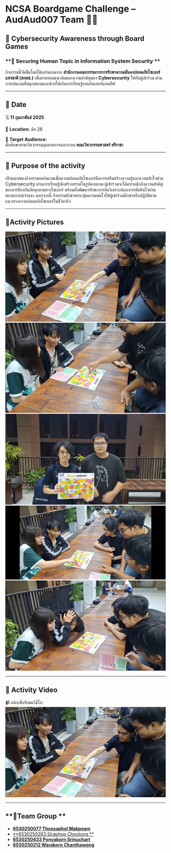 # **NCSA Boardgame Challenge – AudAud007 Team 🥷💥**  

## **🔐 Cybersecurity Awareness through Board Games**  

### **📢 Securing Human Topic in Information System Security **  
กิจกรรมนี้จัดขึ้นโดยใช้บอร์ดเกมจาก **สำนักงานคณะกรรมการการรักษาความมั่นคงปลอดภัยไซเบอร์แห่งชาติ (สกมช.)** เพื่อถ่ายทอดแนวคิดและความสำคัญของ **Cybersecurity** ให้กับผู้เข้าร่วม ผ่านการเล่นเกมที่สนุกสนานและช่วยให้เกิดการเรียนรู้แบบอินเทอร์แอคทีฟ  

---

## **📆 Date**  
🗓 **11 กุมภาพันธ์ 2025**  

📍 **Location:** ตึก 26  

🎯 **Target Audience:**  
นักศึกษาสาขาวิศวกรรมอุตสาหการและระบบ **คณะวิศวกรรมศาสตร์ ศรีราชา**  

---

## **🎲 Purpose of the activity**  
เป้าหมายของกิจกรรมบอร์ดเกมเพื่อความปลอดภัยไซเบอร์คือการเสริมสร้างความรู้และความเข้าใจด้าน Cybersecurity ผ่านการเรียนรู้เชิงสร้างสรรค์ในรูปแบบเกม ผู้เข้าร่วมจะได้ตระหนักถึงความสำคัญของการป้องกันภัยคุกคามทางไซเบอร์ พร้อมทั้งพัฒนาทักษะการคิดวิเคราะห์และการตัดสินใจผ่านสถานการณ์จำลอง นอกจากนี้ กิจกรรมยังช่วยกระตุ้นความสนใจให้ผู้เข้าร่วมศึกษาหรือปฏิบัติตามแนวทางความปลอดภัยไซเบอร์ในชีวิตจริง

---

## **📸Activity Pictures**  

![ภาพกิจกรรม 1](mypicture/boardgame1.jpg)  
![ภาพกิจกรรม 2](mypicture/boardgame2.jpg)  
![ภาพกิจกรรม 3](mypicture/boardgame3.jpg)  
![ภาพกิจกรรม 4](mypicture/boardgame4.jpg)  
![ภาพกิจกรรม 5](mypicture/boardgame5.jpg)  

---

## **🎥 Activity Video**  

📹 คลิกเพื่อรับชมวิดีโอ:  
[![ภาพปกวิดีโอ](mypicture/boardgame1.jpg)](https://drive.google.com/drive/folders/1C6mDLqBRXG89EEIS3mInEgqTQHAjjaBu?usp=sharing)  

---

## **👥Team Group **  
- [**6530250077 Thossaphol Makpeam**](https://Thossaphol2204.github.io/boardgame) 
- [**6530250263 Siraphop Chootong **](https://nmpsz.github.io/boardgame) 
- [**6530250433 Ponyakorn Srinuchart**](https://ponyakorn.github.io/board-game)
- [**6530250212 Warakorn Chanthawong**](https://fairfairfairfair.github.io/boardgame)  
